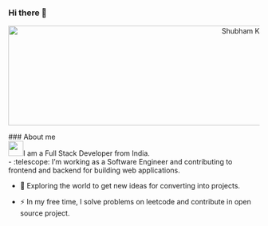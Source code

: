 ### Hi there 👋

<p align="center">
  <img src="https://github.com/Shubhamindev/Shubhamindev/blob/main/Shubham%20kumar.png" alt="Shubham Kumar Banner" height="200" width="1000">
</p>
### About me
<div> <img src="https://media.giphy.com/media/WUlplcMpOCEmTGBtBW/giphy.gif" width="30">I am a Full Stack Developer  from India.</div>
- :telescope: I’m working as a Software Engineer and contributing to frontend and backend for building web applications.

- :seedling: Exploring the world to get new ideas for converting into projects.

- :zap: In my free time, I solve problems on leetcode and contribute in open source project.

